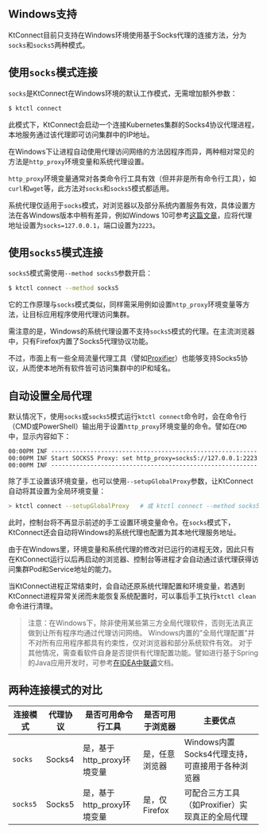 Windows支持
---

KtConnect目前只支持在Windows环境使用基于Socks代理的连接方法，分为`socks`和`socks5`两种模式。

## 使用`socks`模式连接

`socks`是KtConnect在Windows环境的默认工作模式，无需增加额外参数：

```bash
$ ktctl connect
```

此模式下，KtConnect会启动一个连接Kubernetes集群的Socks4协议代理进程，本地服务通过该代理即可访问集群中的IP地址。

在Windows下让进程自动使用代理访问网络的方法因程序而异，两种相对常见的方法是`http_proxy`环境变量和系统代理设置。

`http_proxy`环境变量通常对各类命令行工具有效（但并非是所有命令行工具），如`curl`和`wget`等，此方法对`socks`和`socks5`模式都适用。

系统代理仅适用于`socks`模式，对浏览器以及部分系统内置服务有效，具体设置方法在各Windows版本中稍有差异，例如Windows 10可参考[这篇文章](https://zhuanlan.zhihu.com/p/111541987)，应将代理地址设置为`socks=127.0.0.1`，端口设置为`2223`。

## 使用`socks5`模式连接

`socks5`模式需使用`--method socks5`参数开启：

```bash
$ ktctl connect --method socks5
```

它的工作原理与`socks`模式类似，同样需采用例如设置`http_proxy`环境变量等方法，让目标应用程序使用代理访问集群。

需注意的是，Windows的系统代理设置不支持`socks5`模式的代理。在主流浏览器中，只有Firefox内置了Socks5代理协议功能。

不过，市面上有一些全局流量代理工具（譬如[Proxifier](https://www.proxifier.com)）也能够支持Socks5协议，从而使本地所有软件皆可访问集群中的IP和域名。

## 自动设置全局代理

默认情况下，使用`socks`或`socks5`模式运行`ktctl connect`命令时，会在命令行（CMD或PowerShell）输出用于设置`http_proxy`环境变量的命令。譬如在`CMD`中，显示内容如下：

```
00:00PM INF ----------------------------------------------------------
00:00PM INF Start SOCKS5 Proxy: set http_proxy=socks5://127.0.0.1:2223
00:00PM INF ----------------------------------------------------------
```

除了手工设置该环境变量，也可以使用`--setupGlobalProxy`参数，让KtConnect自动将其设置为全局环境变量：

```bash
> ktctl connect --setupGlobalProxy   # 或 ktctl connect --method socks5 --setupGlobalProxy
```

此时，控制台将不再显示前述的手工设置环境变量命令。在`socks`模式下，KtConnect还会自动将Windows的系统代理也配置为其本地代理服务地址。

由于在Windows里，环境变量和系统代理的修改对已运行的进程无效，因此只有在KtConnect运行以后再启动的浏览器、控制台等进程才会自动通过该代理获得访问集群Pod和Service地址的能力。

当KtConnect进程正常结束时，会自动还原系统代理配置和环境变量，若遇到KtConnect进程异常关闭而未能恢复系统配置时，可以事后手工执行`ktctl clean`命令进行清理。

> 注意：在Windows下，除非使用某些第三方全局代理软件，否则无法真正做到让所有程序均通过代理访问网络。
> Windows内置的"全局代理配置"并不对所有应用程序都具有约束性，仅对浏览器和部分系统软件有效。
> 对于其他情况，需查看软件自身是否提供有代理配置功能。譬如进行基于Spring的Java应用开发时，可参考[在IDEA中联调](zh-cn/guide/how-to-use-in-idea.md)文档。

## 两种连接模式的对比

| 连接模式 | 代理协议 | 是否可用命令行工具 | 是否可用于浏览器 | 主要优点       |
| ------ | ------- | --------------- | -------------- | ------------ |
| `socks`  | Socks4  | 是，基于http_proxy环境变量 | 是，任意浏览器 | Windows内置Socks4代理支持，可直接用于各种浏览器 |
| `socks5` | Socks5  | 是，基于http_proxy环境变量 | 是，仅Firefox | 可配合三方工具（如Proxifier）实现真正的全局代理 |
